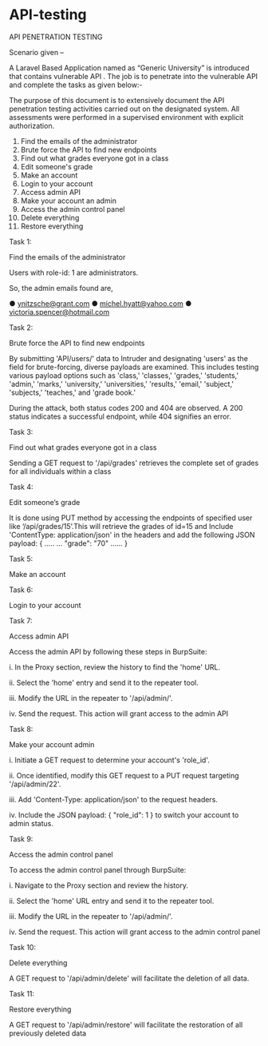 # API-testing

API PENETRATION TESTING

Scenario given –

A Laravel Based Application named as “Generic University” is introduced that
contains vulnerable API . The job is to penetrate into the vulnerable API and
complete the tasks as given below:-

The purpose of this document is to extensively document the API penetration testing
activities carried out on the designated system. All assessments were performed in a
supervised environment with explicit authorization.

1. Find the emails of the administrator
2. Brute force the API to find new endpoints
3. Find out what grades everyone got in a class
4. Edit someone's grade
5. Make an account
6. Login to your account
7. Access admin API
8. Make your account an admin
9. Access the admin control panel
10. Delete everything
11. Restore everything

Task 1:

Find the emails of the administrator

Users with role-id: 1 are administrators.

So, the admin emails found are,

● ynitzsche@grant.com
● michel.hyatt@yahoo.com
● victoria.spencer@hotmail.com

Task 2:

Brute force the API to find new endpoints

By submitting 'API/users/' data to Intruder and designating 'users' as the field
for brute-forcing, diverse payloads are examined. This includes testing various
payload options such as 'class,' 'classes,' 'grades,' 'students,' 'admin,' 'marks,'
'university,' 'universities,' 'results,' 'email,' 'subject,' 'subjects,' 'teaches,' and
'grade book.'

During the attack, both status codes 200 and 404 are observed. A 200 status
indicates a successful endpoint, while 404 signifies an error.

Task 3:

Find out what grades everyone got in a class

Sending a GET request to '/api/grades' retrieves the complete set of grades
for all individuals within a class

Task 4:

Edit someone’s grade

It is done using PUT method by accessing the endpoints of specified user like
‘/api/grades/15’.This will retrieve the grades of id=15 and Include 'ContentType: application/json'
in the headers and add the following JSON payload:
{
…..
…
"grade": "70"
……
}


Task 5:

Make an account

Task 6:

Login to your account

Task 7:

Access admin API

Access the admin API by following these steps in BurpSuite:

i. In the Proxy section, review the history to find the 'home' URL.

ii. Select the 'home' entry and send it to the repeater tool.

iii. Modify the URL in the repeater to '/api/admin/'.

iv. Send the request. This action will grant access to the admin API


Task 8:

Make your account admin

i. Initiate a GET request to determine your account's 'role_id'.

ii. Once identified, modify this GET request to a PUT request targeting '/api/admin/22'.

iii. Add 'Content-Type: application/json' to the request headers.

iv. Include the JSON payload: { "role_id": 1 } to switch your account to admin status.

Task 9:

Access the admin control panel

To access the admin control panel through BurpSuite:

i. Navigate to the Proxy section and review the history.

ii. Select the 'home' URL entry and send it to the repeater tool.

iii. Modify the URL in the repeater to '/api/admin/'.

iv. Send the request. This action will grant access to the admin control panel

Task 10:

Delete everything

A GET request to '/api/admin/delete' will facilitate the deletion of all data.

Task 11:

Restore everything

A GET request to '/api/admin/restore' will facilitate the restoration of all
previously deleted data
